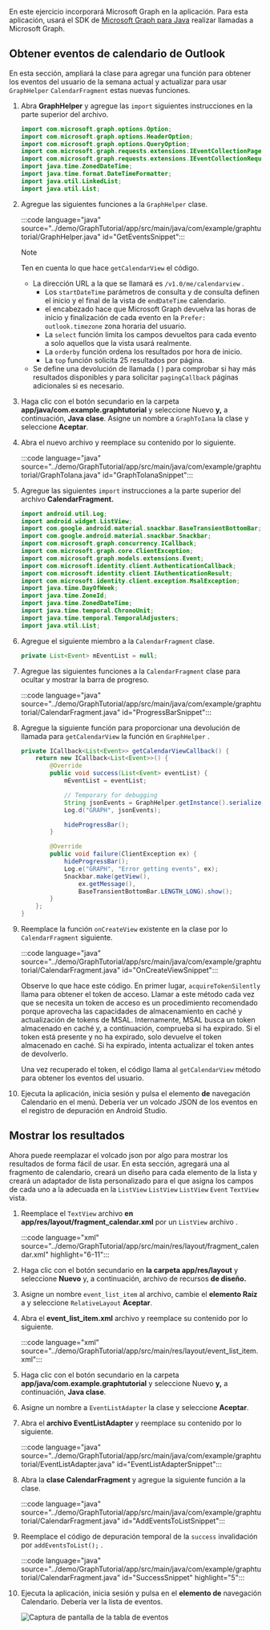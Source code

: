<!-- markdownlint-disable MD002 MD041 -->

En este ejercicio incorporará Microsoft Graph en la aplicación. Para esta aplicación, usará el SDK de [Microsoft Graph para Java](https://github.com/microsoftgraph/msgraph-sdk-java) realizar llamadas a Microsoft Graph.

## <a name="get-calendar-events-from-outlook"></a>Obtener eventos de calendario de Outlook

En esta sección, ampliará la clase para agregar una función para obtener los eventos del usuario de la semana actual y actualizar para usar `GraphHelper` `CalendarFragment` estas nuevas funciones.

1. Abra **GraphHelper** y agregue las `import` siguientes instrucciones en la parte superior del archivo.

    ```java
    import com.microsoft.graph.options.Option;
    import com.microsoft.graph.options.HeaderOption;
    import com.microsoft.graph.options.QueryOption;
    import com.microsoft.graph.requests.extensions.IEventCollectionPage;
    import com.microsoft.graph.requests.extensions.IEventCollectionRequestBuilder;
    import java.time.ZonedDateTime;
    import java.time.format.DateTimeFormatter;
    import java.util.LinkedList;
    import java.util.List;
    ```

1. Agregue las siguientes funciones a la `GraphHelper` clase.

    :::code language="java" source="../demo/GraphTutorial/app/src/main/java/com/example/graphtutorial/GraphHelper.java" id="GetEventsSnippet":::

    > [!NOTE]
    > Ten en cuenta lo que hace `getCalendarView` el código.
    >
    > - La dirección URL a la que se llamará es `/v1.0/me/calendarview` .
    >   - Los `startDateTime` parámetros de consulta y de consulta definen el inicio y el final de la vista de `endDateTime` calendario.
    >   - el encabezado hace que Microsoft Graph devuelva las horas de inicio y finalización de cada evento en la `Prefer: outlook.timezone` zona horaria del usuario.
    >   - La `select` función limita los campos devueltos para cada evento a solo aquellos que la vista usará realmente.
    >   - La `orderby` función ordena los resultados por hora de inicio.
    >   - La `top` función solicita 25 resultados por página.
    > - Se define una devolución de llamada ( ) para comprobar si hay más resultados disponibles y para solicitar `pagingCallback` páginas adicionales si es necesario.

1. Haga clic con el botón secundario en la carpeta **app/java/com.example.graphtutorial** y seleccione Nuevo **y,** a continuación, **Java clase**. Asigne un nombre a `GraphToIana` la clase y seleccione **Aceptar**.

1. Abra el nuevo archivo y reemplace su contenido por lo siguiente.

    :::code language="java" source="../demo/GraphTutorial/app/src/main/java/com/example/graphtutorial/GraphToIana.java" id="GraphToIanaSnippet":::

1. Agregue las siguientes `import` instrucciones a la parte superior del archivo **CalendarFragment.**

    ```java
    import android.util.Log;
    import android.widget.ListView;
    import com.google.android.material.snackbar.BaseTransientBottomBar;
    import com.google.android.material.snackbar.Snackbar;
    import com.microsoft.graph.concurrency.ICallback;
    import com.microsoft.graph.core.ClientException;
    import com.microsoft.graph.models.extensions.Event;
    import com.microsoft.identity.client.AuthenticationCallback;
    import com.microsoft.identity.client.IAuthenticationResult;
    import com.microsoft.identity.client.exception.MsalException;
    import java.time.DayOfWeek;
    import java.time.ZoneId;
    import java.time.ZonedDateTime;
    import java.time.temporal.ChronoUnit;
    import java.time.temporal.TemporalAdjusters;
    import java.util.List;
    ```

1. Agregue el siguiente miembro a la `CalendarFragment` clase.

    ```java
    private List<Event> mEventList = null;
    ```

1. Agregue las siguientes funciones a la `CalendarFragment` clase para ocultar y mostrar la barra de progreso.

    :::code language="java" source="../demo/GraphTutorial/app/src/main/java/com/example/graphtutorial/CalendarFragment.java" id="ProgressBarSnippet":::

1. Agregue la siguiente función para proporcionar una devolución de llamada para `getCalendarView` la función en `GraphHelper` .

    ```java
    private ICallback<List<Event>> getCalendarViewCallback() {
        return new ICallback<List<Event>>() {
            @Override
            public void success(List<Event> eventList) {
                mEventList = eventList;

                // Temporary for debugging
                String jsonEvents = GraphHelper.getInstance().serializeObject(mEventList);
                Log.d("GRAPH", jsonEvents);

                hideProgressBar();
            }

            @Override
            public void failure(ClientException ex) {
                hideProgressBar();
                Log.e("GRAPH", "Error getting events", ex);
                Snackbar.make(getView(),
                    ex.getMessage(),
                    BaseTransientBottomBar.LENGTH_LONG).show();
            }
        };
    }
    ```

1. Reemplace la función `onCreateView` existente en la clase por lo `CalendarFragment` siguiente.

    :::code language="java" source="../demo/GraphTutorial/app/src/main/java/com/example/graphtutorial/CalendarFragment.java" id="OnCreateViewSnippet":::

    Observe lo que hace este código. En primer lugar, `acquireTokenSilently` llama para obtener el token de acceso. Llamar a este método cada vez que se necesita un token de acceso es un procedimiento recomendado porque aprovecha las capacidades de almacenamiento en caché y actualización de tokens de MSAL. Internamente, MSAL busca un token almacenado en caché y, a continuación, comprueba si ha expirado. Si el token está presente y no ha expirado, solo devuelve el token almacenado en caché. Si ha expirado, intenta actualizar el token antes de devolverlo.

    Una vez recuperado el token, el código llama al `getCalendarView` método para obtener los eventos del usuario.

1. Ejecuta la aplicación, inicia sesión y pulsa el elemento **de** navegación Calendario en el menú. Debería ver un volcado JSON de los eventos en el registro de depuración en Android Studio.

## <a name="display-the-results"></a>Mostrar los resultados

Ahora puede reemplazar el volcado json por algo para mostrar los resultados de forma fácil de usar. En esta sección, agregará una al fragmento de calendario, creará un diseño para cada elemento de la lista y creará un adaptador de lista personalizado para el que asigna los campos de cada uno a la adecuada en la `ListView` `ListView` `ListView` `Event` `TextView` vista.

1. Reemplace el `TextView` archivo **en app/res/layout/fragment_calendar.xml** por un `ListView` archivo .

    :::code language="xml" source="../demo/GraphTutorial/app/src/main/res/layout/fragment_calendar.xml" highlight="6-11":::

1. Haga clic con el botón secundario en **la carpeta app/res/layout** y seleccione **Nuevo** y, a continuación, archivo de recursos **de diseño.**

1. Asigne un nombre `event_list_item` al archivo, cambie el **elemento Raíz** a y seleccione `RelativeLayout` **Aceptar**.

1. Abra el **event_list_item.xml** archivo y reemplace su contenido por lo siguiente.

    :::code language="xml" source="../demo/GraphTutorial/app/src/main/res/layout/event_list_item.xml":::

1. Haga clic con el botón secundario en la carpeta **app/java/com.example.graphtutorial** y seleccione Nuevo **y,** a continuación, **Java clase**.

1. Asigne un nombre a `EventListAdapter` la clase y seleccione **Aceptar**.

1. Abra el **archivo EventListAdapter** y reemplace su contenido por lo siguiente.

    :::code language="java" source="../demo/GraphTutorial/app/src/main/java/com/example/graphtutorial/EventListAdapter.java" id="EventListAdapterSnippet":::

1. Abra la **clase CalendarFragment** y agregue la siguiente función a la clase.

    :::code language="java" source="../demo/GraphTutorial/app/src/main/java/com/example/graphtutorial/CalendarFragment.java" id="AddEventsToListSnippet":::

1. Reemplace el código de depuración temporal de la `success` invalidación por `addEventsToList();` .

    :::code language="java" source="../demo/GraphTutorial/app/src/main/java/com/example/graphtutorial/CalendarFragment.java" id="SuccessSnippet" highlight="5":::

1. Ejecuta la aplicación, inicia sesión y pulsa en el **elemento de** navegación Calendario. Debería ver la lista de eventos.

    ![Captura de pantalla de la tabla de eventos](./images/calendar-list.png)
